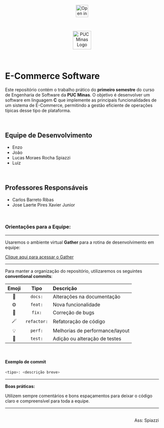 <p align="center">
    <a href="https://classroom.github.com/online_ide?assignment_repo_id=18988417&assignment_repo_type=AssignmentRepo">
        <img src="https://classroom.github.com/assets/open-in-vscode-2e0aaae1b6195c2367325f4f02e2d04e9abb55f0b24a779b69b11b9e10269abc.svg" alt="Open in Visual Studio Code" height="40">
    </a>
</p>

<br>

<p align="center">
    <img src="https://www.sistemas.pucminas.br/sga4/SilverStream/Objectstore/Images/Logo-PUCMinas.png" height="60" alt="PUC Minas Logo">
</p>

<br>

# E-Commerce Software

Este repositório contém o trabalho prático do **primeiro semestre** do curso de Engenharia de Software da **PUC Minas**. O objetivo é desenvolver um software em linguagem **C** que implemente as principais funcionalidades de um sistema de E-Commerce, permitindo a gestão eficiente de operações típicas desse tipo de plataforma.

<br>

## Equipe de Desenvolvimento

- Enzo
- João
- Lucas Moraes Rocha Spiazzi
- Luiz

<br>

## Professores Responsáveis

- Carlos Barreto Ribas
- Jose Laerte Pires Xavier Junior

<br>

### Orientações para a Equipe:

---

Usaremos o ambiente virtual **Gather** para a rotina de desenvolvimento em equipe:

[Clique aqui para acessar o Gather](https://app.gather.town/app/GOR8wUC5VXMJF1Cb/cat%20officeware)

---

Para manter a organização do repositório, utilizaremos os seguintes **conventional commits**:

<p align="center">

| Emoji | Tipo        | Descrição                                 |
|:-----:|:-----------:|:------------------------------------------|
| 📄    | `docs:`     | Alterações na documentação                |
| ⚙️    | `feat:`     | Nova funcionalidade                       |
| 🔨    | `fix:`      | Correção de bugs                          |
| 🪄    | `refactor:` | Refatoração de código                     |
| 💡    | `perf:`     | Melhorias de performance/layout           |
| 🧪    | `test:`     | Adição ou alteração de testes             |

</p>

<br>

#### Exemplo de commit

```bash
<tipo>: <descrição breve>
```

---

**Boas práticas:**  

Utilizem sempre comentários e bons espaçamentos para deixar o código claro e compreensível para toda a equipe.

---

<br>

<div align="right">Ass: Spiazzi</div>